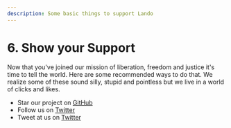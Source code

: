 ```yaml
---
description: Some basic things to support Lando
---
```


# 6. Show your Support

Now that you've joined our mission of liberation, freedom and justice it's time to tell the world. Here are some recommended ways to do that. We realize some of these sound silly, stupid and pointless but we live in a world of clicks and likes.

* Star our project on [GitHub](https://github.com/lando/lando)
* Follow us on [Twitter](https://twitter.com/devwithlando)
* Tweet at us on [Twitter](https://twitter.com/devwithlando)
